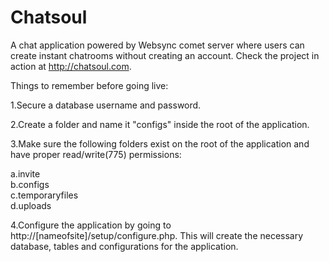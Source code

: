 Chatsoul
========

A chat application powered by Websync comet server where users can create instant chatrooms without creating an account.
Check the project in action at http://chatsoul.com.


Things to remember before going live:

1.Secure a database username and password.

2.Create a folder and name it "configs" inside the root of the application.

3.Make sure the following folders exist on the root of the application and have proper read/write(775) permissions:
   
   a.invite<br />
   b.configs<br />
   c.temporaryfiles<br />
   d.uploads
   
4.Configure the application by going to http://[nameofsite]/setup/configure.php.
  This will create the necessary database, tables and configurations for the application.
